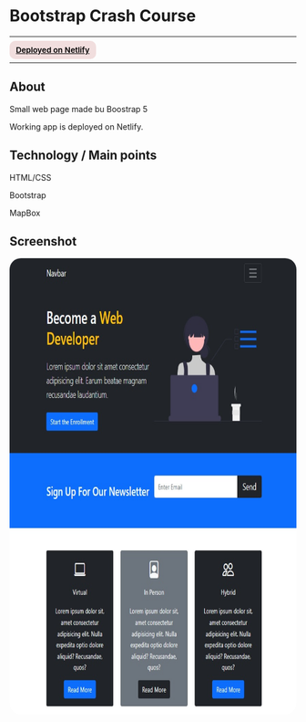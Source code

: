 # Bootstrap Crash Course

---

<div>
<a href="https://animated-kitten-bf5924.netlify.app/" target="_blank" rel="noopener noreferrer"
    style="padding:0.5rem 0.7rem;
    color: black;
    background: #F1DEDE;
    border-radius:10px;
    font-size:0.85rem;
    font-weight:600;">Deployed on Netlify</a> <br/> 
<!-- <a href="#" target="_blank" rel="noopener noreferrer"
    style="padding:0.5rem 0.7rem;
    color: black;
    background: #FE938C;
    border-radius:10px;
    font-size:0.85rem;
    font-weight:600;">YouTube Presentation</a>  -->
</div>

---

## About

<p>Small web page made bu Boostrap 5</p>

<p>Working app is deployed on Netlify.</p>

## Technology / Main points

<p>HTML/CSS</p>
<p>Bootstrap</p>
<p>MapBox</p>

## Screenshot

<img src="/screenshot.jpg" height="800" style="border-radius:20px;margin-bottom:2rem;" />
